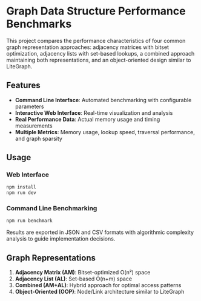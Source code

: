 # Graph Data Structure Performance Benchmarks

This project compares the performance characteristics of four common graph representation approaches: adjacency matrices with bitset optimization, adjacency lists with set-based lookups, a combined approach maintaining both representations, and an object-oriented design similar to LiteGraph. 

## Features

- **Command Line Interface**: Automated benchmarking with configurable parameters
- **Interactive Web Interface**: Real-time visualization and analysis
- **Real Performance Data**: Actual memory usage and timing measurements
- **Multiple Metrics**: Memory usage, lookup speed, traversal performance, and graph sparsity

## Usage

### Web Interface
```bash
npm install
npm run dev
```

### Command Line Benchmarking
```bash
npm run benchmark
```

Results are exported in JSON and CSV formats with algorithmic complexity analysis to guide implementation decisions.

## Graph Representations

1. **Adjacency Matrix (AM)**: Bitset-optimized O(n²) space
2. **Adjacency List (AL)**: Set-based O(n+m) space  
3. **Combined (AM+AL)**: Hybrid approach for optimal access patterns
4. **Object-Oriented (OOP)**: Node/Link architecture similar to LiteGraph
